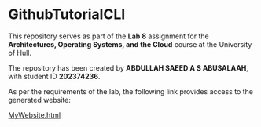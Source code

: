 # GithubTutorialCLI

This repository serves as part of the **Lab 8** assignment for the **Architectures, Operating Systems, and the Cloud** course at the University of Hull. 

The repository has been created by **ABDULLAH SAEED A S ABUSALAAH**, with student ID **202374236**.

As per the requirements of the lab, the following link provides access to the generated website:

[MyWebsite.html](./index.html)
